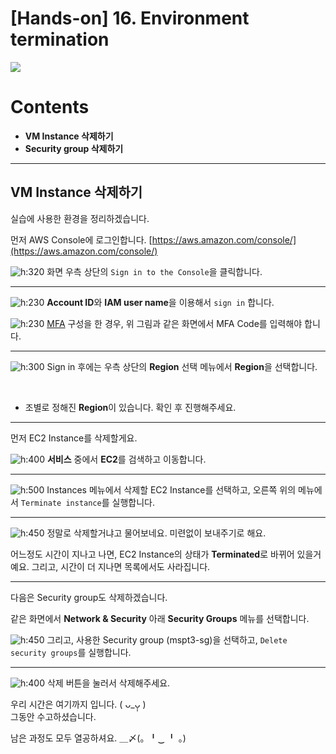 
# [Hands-on] 16. Environment termination

![](img/hands_on.png)

# Contents

- **VM Instance 삭제하기**
- **Security group 삭제하기**

---

## VM Instance 삭제하기

실습에 사용한 환경을 정리하겠습니다.

먼저 AWS Console에 로그인합니다.
[https://aws.amazon.com/console/](https://aws.amazon.com/console/)

![h:320](img/aws_signin_1.png)
화면 우측 상단의 `Sign in to the Console`을 클릭합니다.

---

![h:230](img/aws_signin_2.png)
**Account ID**와 **IAM user name**을 이용해서 `sign in` 합니다.

![h:230](img/aws_signin_3.png)
[MFA](https://docs.aws.amazon.com/ko_kr/singlesignon/latest/userguide/enable-mfa.html) 구성을 한 경우, 위 그림과 같은 화면에서 MFA Code를 입력해야 합니다.

---

![h:300](img/aws_signin_4.png)
Sign in 후에는 우측 상단의 **Region** 선택 메뉴에서 **Region**을 선택합니다.

<br>

- 조별로 정해진 **Region**이 있습니다. 확인 후 진행해주세요.

---

먼저 EC2 Instance를 삭제할게요.

![h:400](img/aws_ec2_1.png)
**서비스** 중에서 **EC2**를 검색하고 이동합니다.

---

![h:500](img/aws_ec2_16.png)
Instances 메뉴에서 삭제할 EC2 Instance를 선택하고, 오른쪽 위의 메뉴에서 `Terminate instance`를 실행합니다.

---

![h:450](img/aws_ec2_17.png)
정말로 삭제할거냐고 물어보네요.
미련없이 보내주기로 해요.

어느정도 시간이 지나고 나면, EC2 Instance의 상태가 **Terminated**로 바뀌어 있을거예요.
그리고, 시간이 더 지나면 목록에서도 사라집니다.

---

다음은 Security group도 삭제하겠습니다.

같은 화면에서 **Network & Security** 아래 **Security Groups** 메뉴를 선택합니다.

![h:450](img/aws_ec2_18.png)
그리고, 사용한 Security group (mspt3-sg)을 선택하고, `Delete security groups`를 실행합니다.

---

![h:400](img/aws_ec2_19.png)
삭제 버튼을 눌러서 삭제해주세요.

우리 시간은 여기까지 입니다.   ( ᴗ_ᴗ̩̩ )  
그동안 수고하셨습니다. 

남은 과정도 모두 열공하셔요.  ＿〆(。╹‿ ╹ 。)